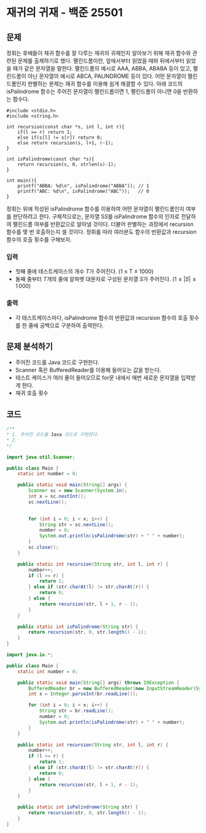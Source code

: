 # 재귀의 귀재 - 백준 25501
## 문제
정휘는 후배들이 재귀 함수를 잘 다루는 재귀의 귀재인지 알아보기 위해 재귀 함수와 관련된 문제를 출제하기로 했다.
팰린드롬이란, 앞에서부터 읽었을 때와 뒤에서부터 읽었을 때가 같은 문자열을 말한다. 팰린드롬의 예시로 AAA, ABBA, ABABA 등이 있고, 팰린드롬이 아닌 문자열의 예시로 ABCA, PALINDROME 등이 있다.
어떤 문자열이 팰린드롬인지 판별하는 문제는 재귀 함수를 이용해 쉽게 해결할 수 있다. 아래 코드의 isPalindrome 함수는 주어진 문자열이 팰린드롬이면 1, 팰린드롬이 아니면 0을 반환하는 함수다.

```
#include <stdio.h>
#include <string.h>

int recursion(const char *s, int l, int r){
    if(l >= r) return 1;
    else if(s[l] != s[r]) return 0;
    else return recursion(s, l+1, r-1);
}

int isPalindrome(const char *s){
    return recursion(s, 0, strlen(s)-1);
}

int main(){
    printf("ABBA: %d\n", isPalindrome("ABBA")); // 1
    printf("ABC: %d\n", isPalindrome("ABC"));   // 0
}
```

정휘는 위에 작성된 isPalindrome 함수를 이용하여 어떤 문자열이 팰린드롬인지 여부를 판단하려고 한다.
구체적으로는, 문자열 S$S$를 isPalindrome 함수의 인자로 전달하여 팰린드롬 여부를 반환값으로 알아낼 것이다. 더불어 판별하는 과정에서 recursion 함수를 몇 번 호출하는지 셀 것이다.
정휘를 따라 여러분도 함수의 반환값과 recursion 함수의 호출 횟수를 구해보자.

### 입력
- 첫째 줄에 테스트케이스의 개수 $T$가 주어진다. (1 ≤ T ≤ 1000)
- 둘째 줄부터 $T$개의 줄에 알파벳 대문자로 구성된 문자열 $S$가 주어진다. ($1 \leq \vert S\vert \leq 1\,000$)
### 출력
- 각 테스트케이스마다, isPalindrome 함수의 반환값과 recursion 함수의 호출 횟수를 한 줄에 공백으로 구분하여 출력한다.

## 문제 분석하기
- 주어진 코드를 Java 코드로 구현한다.
- Scanner 혹은 BufferedReader를 이용해 들어오는 값을 받는다.
- 테스트 케이스가 여러 줄이 들어오므로 for문 내에서 매번 새로운 문자열을 입력받게 한다.
- 재귀 호출 횟수

## 코드
```java
/**
* 1. 주어진 코드를 Java 코드로 구현한다.
* 2. 
*/

import java.util.Scanner;

public class Main {
    static int number = 0;

    public static void main(String[] args) {
        Scanner sc = new Scanner(System.in);
        int x = sc.nextInt();
        sc.nextLine();

        
        for (int i = 0; i < x; i++) {
			String str = sc.nextLine();
            number = 0;
            System.out.println(isPalindrome(str) + " " + number);
        }
        sc.close();
    }

    public static int recursion(String str, int l, int r) {
        number++;
        if (l >= r) {
            return 1;
        } else if (str.charAt(l) != str.charAt(r)) {
            return 0;
        } else {
            return recursion(str, l + 1, r - 1);
        }
    }

    public static int isPalindrome(String str) {
        return recursion(str, 0, str.length() - 1);
    }
}
```

```java
import java.io.*;

public class Main {
    static int number = 0;

    public static void main(String[] args) throws IOException {
        BufferedReader br = new BufferedReader(new InputStreamReader(System.in));
        int x = Integer.parseInt(br.readLine());

        for (int i = 0; i < x; i++) {
            String str = br.readLine();
            number = 0;
            System.out.println(isPalindrome(str) + " " + number);
        }
    }

    public static int recursion(String str, int l, int r) {
        number++;
        if (l >= r) {
            return 1;
        } else if (str.charAt(l) != str.charAt(r)) {
            return 0;
        } else {
            return recursion(str, l + 1, r - 1);
        }
    }

    public static int isPalindrome(String str) {
        return recursion(str, 0, str.length() - 1);
    }
}
```